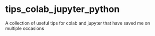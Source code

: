 # tips_colab_jupyter_python

A collection of useful tips for colab and jupyter that have saved me on multiple occasions 
